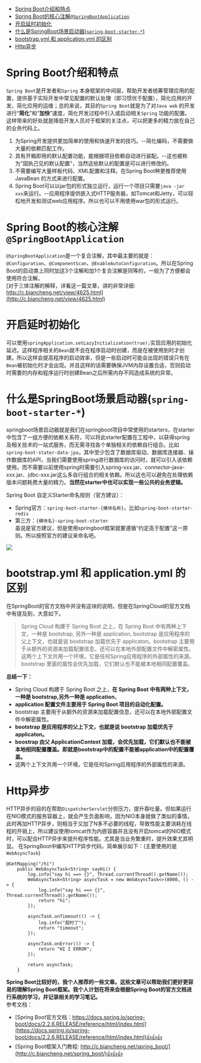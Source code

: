 <!-- TOC -->

- [Spring Boot介绍和特点](#spring-boot介绍和特点)
- [Spring Boot的核心注解`@SpringBootApplication`](#spring-boot的核心注解springbootapplication)
- [开启延时初始化](#开启延时初始化)
- [什么是SpringBoot场景启动器(`spring-boot-starter-*`)](#什么是springboot场景启动器spring-boot-starter-)
- [bootstrap.yml 和 application.yml 的区别](#bootstrapyml-和-applicationyml-的区别)
- [Http异步](#http异步)

<!-- /TOC -->
# Spring Boot介绍和特点
`Spring Boot`是开发者和`Spring` 本身框架的中间层，帮助开发者统筹管理应用的配置，提供基于实际开发中常见配置的默认处理（即习惯优于配置），简化应用的开发，简化应用的运维；总的来说，其目的`Spring Boot`就是为了对`Java web` 的开发进行“**简化**”和“**加快**”速度，简化开发过程中引入或启动相关`Spring` 功能的配置。这样带来的好处就是降低开发人员对于框架的关注点，可以把更多的精力放在自己的业务代码上。   

1. 为Spring开发提供更加简单的使用和快速开发的技巧。--简化编码，不需要做大量的依赖匹配工作。
2. 具有开箱即用的默认配置功能，能根据项目依赖自动进行装配。--这也被称为"固执己见的默认配置"，当然这些默认的配置是可以进行修改的。
3. 不需要编写大量样板代码、XML配置和注释。在Spring Boot种更推荐使用JavaBean 的方式来进行配置。
4. Spring Boot可以以jar包的形式独立运行，运行一个项目只需要`java -jar xxx`来运行。--应用程序提供嵌入式HTTP服务器，如Tomcat和Jetty，可以轻松地开发和测试web应用程序。所以也可以不用使用war包的形式运行。

# Spring Boot的核心注解`@SpringBootApplication`
`@SpringBootApplication`是一个复合注解，其中最主要的就是：`@Configuration`、`@ComponentScan`、`@EnableAutoConfiguration`。所以在Spring Boot的启动类上同时加这3个注解和加1个复合注解是同等的，一般为了方便都会使用符合注解。   
[对于三体注解的解释，详看这一篇文章，讲的非常详细: http://c.biancheng.net/view/4625.html](http://c.biancheng.net/view/4625.html)


# 开启延时初始化
可以使用`springApplication.setLazyInitialization(true);`实现应用的初始化延迟。这样程序相关的`Bean`就不会在程序启动时创建，而是在被使用到时才创建。所以这样会提高程序的启动效率，但是一些启动时可能会出现的错误只有在`Bean`被初始化时才会出现。并且这样的话需要确保JVM内存设置合适，否则启动时需要的内存和程序运行时创建Bean之后所需内存不同造成系统的异常。

# 什么是SpringBoot场景启动器(`spring-boot-starter-*`)
springboot场景启动器就是我们在springboot项目中常使用的starters，在starter中包含了一组方便的依赖关系符，可以将此starter配置在工程中，以获得spring及相关技术的一站式服务，而无需寻找各个单独相关的依赖自行组合。比如`spring-boot-stater-data-jpa`，其中至少包含了数据库驱动、数据库连接器、操作数据库的API，当我们需要使用spring进行数据库的访问时，就可以引入该依赖使用。而不需要以前使用spring时需要引入spring-xxx.jar、connector-java-xxx.jar、jdbc-xxx.jar这么多自行组合的相关依赖。所以这也可以避免在处理依赖版本问题耗费大量的精力。**当然在starter中也可以实现一些公共的业务逻辑。**

Spring Boot 自定义Starter命名规则（官方建议）：
- Spring官方：`spring-boot-starter-{模块名称}`，比如`spring-boot-starter-redis`
- 第三方：`{模块名}-spring-boot-starter`      
虽说是官方建议，但是使用springboot框架就要遵循“约定高于配置”这一原则。所以按照官方的建议来命名吧。

![](http://sunyanping.gitee.io/it-keep/ASSET/starter核心说明.png)

# bootstrap.yml 和 application.yml 的区别
在SpringBoot的官方文档中并没有这块的说明，但是在SpringCloud的官方文档中有提及到，大意如下。
> Spring Cloud 构建于 Spring Boot 之上，在 Spring Boot 中有两种上下文，一种是 bootstrap, 另外一种是 application, bootstrap 是应用程序的父上下文，也就是说 bootstrap 加载优先于 applicaton。bootstrap 主要用于从额外的资源来加载配置信息，还可以在本地外部配置文件中解密属性。这两个上下文共用一个环境，它是任何Spring应用程序的外部属性的来源。bootstrap 里面的属性会优先加载，它们默认也不能被本地相同配置覆盖。

**总结一下：**    
- Spring Cloud 构建于 Spring Boot 之上，**在 Spring Boot 中有两种上下文，一种是 bootstrap,另外一种是 application**。
- **application 配置文件主要用于 Spring Boot 项目的自动化配置。**
- bootstrap 主要用于从额外的资源来加载配置信息，还可以在本地外部配置文件中解密属性。
- **bootstrap 是应用程序的父上下文，也就是说 bootstrap 加载优先于 applicaton。**
- **boostrap 由父 ApplicationContext 加载，会优先加载，它们默认也不能被本地相同配置覆盖。即就是bootstrap中的配置不能被application中的配置覆盖。**
- 这两个上下文共用一个环境，它是任何Spring应用程序的外部属性的来源。

# Http异步
HTTP异步的目的在帮助`DispatcherServlet`分担压力，提升吞吐量。但如果运行在NIO模式的服务容器上，就会产生负面影响，因为NIO本身就做了类似的事情，此时再加HTTP异步，则相当于又加了N多不必要的线程，导致性能主要消耗在线程的开销上，所以建议使用tomcat作为内嵌容器并且没有开启tomcat的NIO模式时，可以配合HTTP异步来提升程序性能。尤其是当业务繁重时，提升效果尤其明显。
在SpringBoot中编写HTTP异步代码，简单展示如下：(主要使用的是`WebAsyncTask`)    
```
@GetMapping("/hi")
    public WebAsyncTask<String> sayHi() {
        log.info("say hi ==> {}", Thread.currentThread().getName());
        WebAsyncTask<String> asyncTask = new WebAsyncTask<>(8000, () -> {
            log.info("say hi ==> {}", Thread.currentThread().getName());
            return "hi";
        });

        asyncTask.onTimeout(() -> {
            log.info("超时了");
            return "timeout";
        });

        asyncTask.onError(() -> {
            return "HI I ERROR";
        });

        return asyncTask;
    }
```




**Spring Boot比较好的，我个人推荐的一些文章。这些文章可以帮助我们更好更容易的理解Spring Boot框架。我个人计划在将来会根据Spring Boot的官方文档进行系统的学习，并记录相关的学习笔记。**     
参考文档：    
- [Spring Boot官方文档：https://docs.spring.io/spring-boot/docs/2.2.6.RELEASE/reference/html/index.html](https://docs.spring.io/spring-boot/docs/2.2.6.RELEASE/reference/html/index.html)👍👍👍  
-  [Spring Boot框架入门教程: http://c.biancheng.net/spring_boot/](http://c.biancheng.net/spring_boot/)👍👍👍

